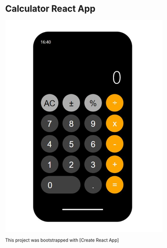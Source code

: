 # Calculator React App

<img src="./src/calculator.JPG"> 

This project was bootstrapped with [Create React App]
